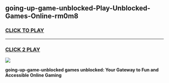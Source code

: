 
## going-up-game-unblocked-Play-Unblocked-Games-Online-rm0m8
<h3>
<a href="https://premium76.site?title=going-up-game-unblocked&ref=25A">CLICK TO PLAY</a></h3>
<hr>

<h3>
<a href="https://premium76.site?title=going-up-game-unblocked&ref=25A">CLICK 2 PLAY</a>
  
</h3>

<a href="https://premium76.site?title=going-up-game-unblocked&ref=25A"><img src="https://clearcache.store/games.png"></a>


**going-up-game-unblocked games unblocked: Your Gateway to Fun and Accessible Online Gaming**
